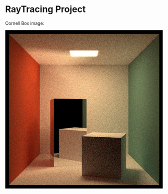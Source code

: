 # RayTracing Project

Cornell Box image:

![Last result image](./saves/save7_perfect.png?raw=true "Cornell Box image")
